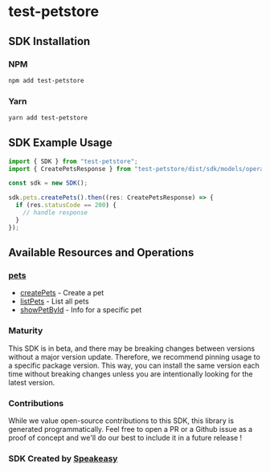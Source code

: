 # test-petstore

<!-- Start SDK Installation -->
## SDK Installation

### NPM

```bash
npm add test-petstore
```

### Yarn

```bash
yarn add test-petstore
```
<!-- End SDK Installation -->

## SDK Example Usage
<!-- Start SDK Example Usage -->
```typescript
import { SDK } from "test-petstore";
import { CreatePetsResponse } from "test-petstore/dist/sdk/models/operations";

const sdk = new SDK();

sdk.pets.createPets().then((res: CreatePetsResponse) => {
  if (res.statusCode == 200) {
    // handle response
  }
});
```
<!-- End SDK Example Usage -->

<!-- Start SDK Available Operations -->
## Available Resources and Operations


### [pets](docs/pets/README.md)

* [createPets](docs/pets/README.md#createpets) - Create a pet
* [listPets](docs/pets/README.md#listpets) - List all pets
* [showPetById](docs/pets/README.md#showpetbyid) - Info for a specific pet
<!-- End SDK Available Operations -->

### Maturity

This SDK is in beta, and there may be breaking changes between versions without a major version update. Therefore, we recommend pinning usage
to a specific package version. This way, you can install the same version each time without breaking changes unless you are intentionally
looking for the latest version.

### Contributions

While we value open-source contributions to this SDK, this library is generated programmatically.
Feel free to open a PR or a Github issue as a proof of concept and we'll do our best to include it in a future release !

### SDK Created by [Speakeasy](https://docs.speakeasyapi.dev/docs/using-speakeasy/client-sdks)


